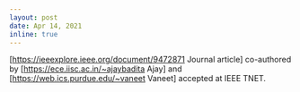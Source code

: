```yaml
---
layout: post
date: Apr 14, 2021
inline: true
---
```


[https://ieeexplore.ieee.org/document/9472871 Journal article] co-authored by [https://ece.iisc.ac.in/~ajaybadita Ajay] and [https://web.ics.purdue.edu/~vaneet Vaneet] accepted at IEEE TNET.
